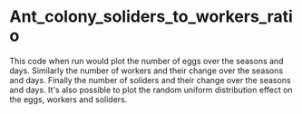# Ant_colony_soliders_to_workers_ratio
This code when run would plot the number of eggs over the seasons and days. 
Similarly the number of workers and their change over the seasons and days.
Finally the number of soliders and their change over the seasons and days. 
It's also possible to plot the random uniform distribution effect on the eggs, workers and soliders. 
